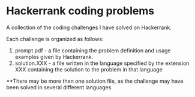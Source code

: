 # Hackerrank coding problems

A collection of the coding challenges I have solved on Hackerrank.

Each challenge is organized as follows:

1.  prompt.pdf - a file containing the problem definition and usage examples given by Hackerrank.
2.  solution.XXX - a file written in the language specified by the extension XXX containing the solution to the problem in that language

**There may be more then one solution file, as the challenge may have been solved in several different languages
